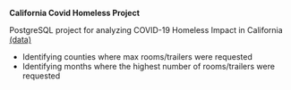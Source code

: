 **California Covid Homeless Project**

PostgreSQL project for analyzing COVID-19 Homeless Impact in California [(data)](https://data.ca.gov/dataset/covid-19-homeless-impact)
* Identifying counties where max rooms/trailers were requested
* Identifying months where the highest number of rooms/trailers were requested

        
